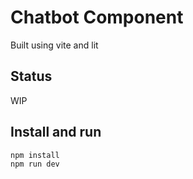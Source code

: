 # Chatbot Component

Built using vite and lit

## Status

WIP

## Install and run

```bash
npm install
npm run dev
```